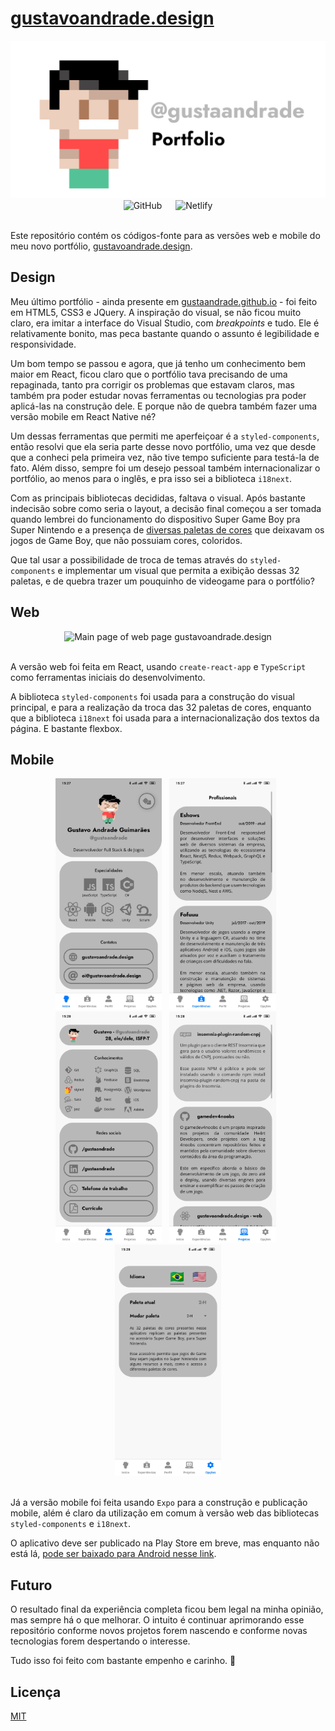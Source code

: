 # [gustavoandrade.design](https://gustavoandrade.design)

<div align="center">
  <img src="./assets/cover.png" alt="gustavoandrade.design">
</div>

<div align="center">
  <img alt="GitHub" src="https://img.shields.io/github/license/gustaandrade/gustavoandrade.design">
  &emsp;
  <img alt="Netlify" src="https://img.shields.io/netlify/fe122b17-19df-4605-8f15-200cdf56218f">
</div>
<br />

Este repositório contém os códigos-fonte para as versões web e mobile do meu novo portfólio, [gustavoandrade.design](https://gustavoandrade.design).

## Design

Meu último portfólio - ainda presente em [gustaandrade.github.io](https://gustaandrade.github.io) - foi feito em HTML5, CSS3 e JQuery. A inspiração do visual, se não ficou muito claro, era imitar a interface do Visual Studio, com _breakpoints_ e tudo. Ele é relativamente bonito, mas peca bastante quando o assunto é legibilidade e responsividade.

Um bom tempo se passou e agora, que já tenho um conhecimento bem maior em React, ficou claro que o portfólio tava precisando de uma repaginada, tanto pra corrigir os problemas que estavam claros, mas também pra poder estudar novas ferramentas ou tecnologias pra poder aplicá-las na construção dele. E porque não de quebra também fazer uma versão mobile em React Native né?

Um dessas ferramentas que permiti me aperfeiçoar é a `styled-components`, então resolvi que ela seria parte desse novo portfólio, uma vez que desde que a conheci pela primeira vez, não tive tempo suficiente para testá-la de fato. Além disso, sempre foi um desejo pessoal também internacionalizar o portfólio, ao menos para o inglês, e pra isso sei a biblioteca `i18next`.

Com as principais bibliotecas decididas, faltava o visual. Após bastante indecisão sobre como seria o layout, a decisão final começou a ser tomada quando lembrei do funcionamento do dispositivo Super Game Boy pra Super Nintendo e a presença de [diversas paletas de cores](https://www.mariowiki.com/Super_Game_Boy#Color_palettes) que deixavam os jogos de Game Boy, que não possuiam cores, coloridos.

Que tal usar a possibilidade de troca de temas através do `styled-components` e implementar um visual que permita a exibição dessas 32 paletas, e de quebra trazer um pouquinho de videogame para o portfólio?

## Web

<div align="center">
  <img src="./assets/screenshot-site.png" alt="Main page of web page gustavoandrade.design">
</div>
<br />

A versão web foi feita em React, usando `create-react-app` e `TypeScript` como ferramentas iniciais do desenvolvimento.

A biblioteca `styled-components` foi usada para a construção do visual principal, e para a realização da troca das 32 paletas de cores, enquanto que a biblioteca `i18next` foi usada para a internacionalização dos textos da página. E bastante flexbox.

## Mobile

<div align="center">
  <img alt="Screenshot from gustavoandrade.design app" src="./assets/screenshot-app-1.jpg" height="370">
  &nbsp;
  <img alt="Screenshot from gustavoandrade.design app" src="./assets/screenshot-app-2.jpg" height="370">
  &nbsp;
  <img alt="Screenshot from gustavoandrade.design app" src="./assets/screenshot-app-3.jpg" height="370">
  &nbsp;
  <img alt="Screenshot from gustavoandrade.design app" src="./assets/screenshot-app-4.jpg" height="370">
  &nbsp;
  <img alt="Screenshot from gustavoandrade.design app" src="./assets/screenshot-app-5.jpg" height="370">
</div>
<br />

Já a versão mobile foi feita usando `Expo` para a construção e publicação mobile, além é claro da utilização em comum à versão web das bibliotecas `styled-components` e `i18next`.

O aplicativo deve ser publicado na Play Store em breve, mas enquanto não está lá, [pode ser baixado para Android nesse link](https://drive.google.com/file/d/1cB4G1yrXZ7WZG8AFje9A_nwyQ2fFBbHM/view?usp=sharing).

## Futuro

O resultado final da experiência completa ficou bem legal na minha opinião, mas sempre há o que melhorar. O intuito é continuar aprimorando esse repositório conforme novos projetos forem nascendo e conforme novas tecnologias forem despertando o interesse.

Tudo isso foi feito com bastante empenho e carinho. :yellow_heart:

## Licença

[MIT](./LICENSE)
